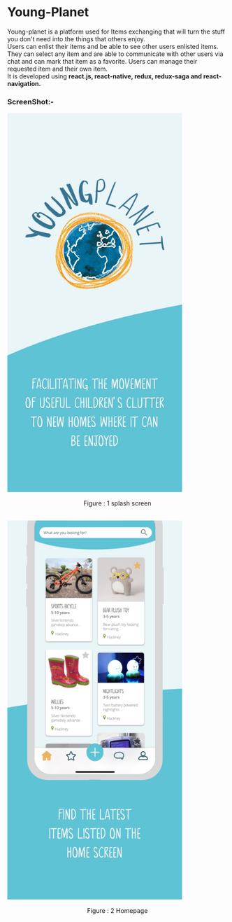# Young-Planet

Young-planet is a platform used for Items exchanging that will turn the stuff you don't need into the things that others enjoy.
<br />
Users can enlist their items and be able to see other users enlisted items. They can select any item and are able to communicate with other users via chat and can mark that item as a favorite. Users can manage their requested item and their own item.
<br />
It is developed using <b>react.js, react-native, redux, redux-saga and react-navigation.</b>

### ScreenShot:-
<img src="splash.jpg" width="400">
<p align="center">Figure : 1 splash screen</p>
<br />
<img src="home.jpg" width="400" >
<p align="center">Figure : 2 Homepage</p>
<br />
